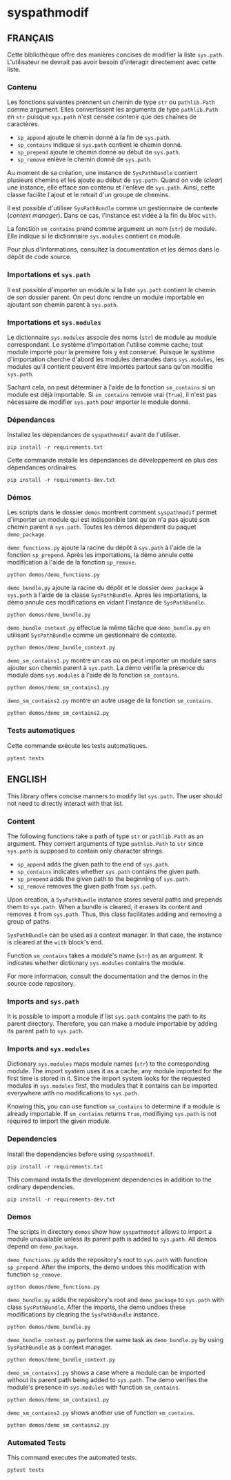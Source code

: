# syspathmodif

## FRANÇAIS

Cette bibliothèque offre des manières concises de modifier la liste `sys.path`.
L'utilisateur ne devrait pas avoir besoin d'interagir directement avec cette
liste.

### Contenu

Les fonctions suivantes prennent un chemin de type `str` ou `pathlib.Path`
comme argument. Elles convertissent les arguments de type `pathlib.Path` en
`str` puisque `sys.path` n'est censée contenir que des chaînes de caractères.

* `sp_append` ajoute le chemin donné à la fin de `sys.path`.
* `sp_contains` indique si `sys.path` contient le chemin donné.
* `sp_prepend` ajoute le chemin donné au début de `sys.path`.
* `sp_remove` enlève le chemin donné de `sys.path`.

Au moment de sa création, une instance de `SysPathBundle` contient plusieurs
chemins et les ajoute au début de `sys.path`. Quand on vide (*clear*) une
instance, elle efface son contenu et l'enlève de `sys.path`. Ainsi, cette
classe facilite l'ajout et le retrait d'un groupe de chemins.

Il est possible d'utiliser `SysPathBundle` comme un gestionnaire de contexte
(*context manager*). Dans ce cas, l'instance est vidée à la fin du bloc `with`.

La fonction `sm_contains` prend comme argument un nom (`str`) de module. Elle
indique si le dictionnaire `sys.modules` contient ce module.

Pour plus d'informations, consultez la documentation et les démos dans le dépôt
de code source.

### Importations et `sys.path`

Il est possible d'importer un module si la liste `sys.path` contient le chemin
de son dossier parent. On peut donc rendre un module importable en ajoutant son
chemin parent à `sys.path`.

### Importations et `sys.modules`

Le dictionnaire `sys.modules` associe des noms (`str`) de module au module
correspondant. Le système d'importation l'utilise comme cache; tout module
importé pour la première fois y est conservé. Puisque le système d'importation
cherche d'abord les modules demandés dans `sys.modules`, les modules qu'il
contient peuvent être importés partout sans qu'on modifie `sys.path`.

Sachant cela, on peut déterminer à l'aide de la fonction `sm_contains` si un
module est déjà importable. Si `sm_contains` renvoie vrai (`True`), il n'est
pas nécessaire de modifier `sys.path` pour importer le module donné.

### Dépendances

Installez les dépendances de `syspathmodif` avant de l'utiliser.
```
pip install -r requirements.txt
```

Cette commande installe les dépendances de développement en plus des
dépendances ordinaires.
```
pip install -r requirements-dev.txt
```

### Démos

Les scripts dans le dossier `demos` montrent comment `syspathmodif` permet
d'importer un module qui est indisponible tant qu'on n'a pas ajouté son chemin
parent à `sys.path`. Toutes les démos dépendent du paquet `demo_package`.

`demo_functions.py` ajoute la racine du dépôt à `sys.path` à l'aide de la
fonction `sp_prepend`. Après les importations, la démo annule cette
modification à l'aide de la fonction `sp_remove`.
```
python demos/demo_functions.py
```

`demo_bundle.py` ajoute la racine du dépôt et le dossier `demo_package` à
`sys.path` à l'aide de la classe `SysPathBundle`. Après les importations, la
démo annule ces modifications en vidant l'instance de `SysPathBundle`.
```
python demos/demo_bundle.py
```

`demo_bundle_context.py` effectue la même tâche que `demo_bundle.py` en
utilisant `SysPathBundle` comme un gestionnaire de contexte.
```
python demos/demo_bundle_context.py
```

`demo_sm_contains1.py` montre un cas où on peut importer un module sans ajouter
son chemin parent à `sys.path`. La démo vérifie la présence du module dans
`sys.modules` à l'aide de la fonction `sm_contains`.
```
python demos/demo_sm_contains1.py
```

`demo_sm_contains2.py` montre un autre usage de la fonction `sm_contains`.
```
python demos/demo_sm_contains2.py
```

### Tests automatiques

Cette commande exécute les tests automatiques.
```
pytest tests
```

## ENGLISH

This library offers concise manners to modify list `sys.path`.
The user should not need to directly interact with that list.

### Content

The following functions take a path of type `str` or `pathlib.Path` as an
argument. They convert arguments of type `pathlib.Path` to `str` since
`sys.path` is supposed to contain only character strings.

* `sp_append` adds the given path to the end of `sys.path`.
* `sp_contains` indicates whether `sys.path` contains the given path.
* `sp_prepend` adds the given path to the beginning of `sys.path`.
* `sp_remove` removes the given path from `sys.path`.

Upon creation, a `SysPathBundle` instance stores several paths and prepends
them to `sys.path`. When a bundle is cleared, it erases its content and removes
it from `sys.path`. Thus, this class facilitates adding and removing a group of
paths.

`SysPathBundle` can be used as a context manager. In that case, the instance is
cleared at the `with` block's end.

Function `sm_contains` takes a module's name (`str`) as an argument. It
indicates whether dictionary `sys.modules` contains the module.

For more information, consult the documentation and the demos in the source
code repository.

### Imports and `sys.path`

It is possible to import a module if list `sys.path` contains the path to its
parent directory. Therefore, you can make a module importable by adding its
parent path to `sys.path`.

### Imports and `sys.modules`

Dictionary `sys.modules` maps module names (`str`) to the corresponding module.
The import system uses it as a cache; any module imported for the first time is
stored in it. Since the import system looks for the requested modules in
`sys.modules` first, the modules that it contains can be imported everywhere
with no modifications to `sys.path`.

Knowing this, you can use function `sm_contains` to determine if a module is
already importable. If `sm_contains` returns `True`, modifiying `sys.path` is
not required to import the given module.

### Dependencies

Install the dependencies before using `syspathmodif`.
```
pip install -r requirements.txt
```

This command installs the development dependencies in addition to the ordinary
dependencies.
```
pip install -r requirements-dev.txt
```

### Demos

The scripts in directory `demos` show how `syspathmodif` allows to import a
module unavailable unless its parent path is added to `sys.path`. All demos
depend on `demo_package`.

`demo_functions.py` adds the repository's root to `sys.path` with function
`sp_prepend`. After the imports, the demo undoes this modification with
function `sp_remove`.
```
python demos/demo_functions.py
```

`demo_bundle.py` adds the repository's root and `demo_package` to `sys.path`
with class `SysPathBundle`. After the imports, the demo undoes these
modifications by clearing the `SysPathBundle` instance.
```
python demos/demo_bundle.py
```

`demo_bundle_context.py` performs the same task as `demo_bundle.py` by using
`SysPathBundle` as a context manager.
```
python demos/demo_bundle_context.py
```

`demo_sm_contains1.py` shows a case where a module can be imported without its
parent path being added to `sys.path`. The demo verifies the module's presence
in `sys.modules` with function `sm_contains`.
```
python demos/demo_sm_contains1.py
```

`demo_sm_contains2.py` shows another use of function `sm_contains`.
```
python demos/demo_sm_contains2.py
```

### Automated Tests

This command executes the automated tests.
```
pytest tests
```

